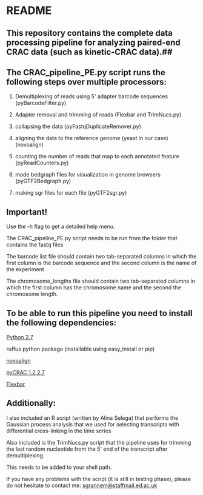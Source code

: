 # README #

## This repository contains the complete data processing pipeline for analyzing paired-end CRAC data (such as kinetic-CRAC data).##

## The CRAC_pipeline_PE.py  script runs the following steps over multiple processors: ##

1) Demultiplexing of reads using 5' adapter barcode sequences (pyBarcodeFilter.py)

2) Adapter removal and trimming of reads (Flexbar and TrimNucs.py)

3) collapsing the data (pyFastqDuplicateRemover.py)

4) aligning the data to the reference genome (yeast in our case) (novoalign)

5) counting the number of reads that map to each annotated feature (pyReadCounters.py)

6) made bedgraph files for visualization in genome browsers (pyGTF2Bedgraph.py)

7) making sgr files for each file (pyGTF2sgr.py)


## Important! ##
Use the -h flag to get a detailed help menu. 

The CRAC_pipeline_PE.py script needs to be run from the folder that contains the fastq files

The barcode list file should contain two tab-separated columns in which the first column is the barcode sequence and the second column is the name of the experiment 

The chromosome_lengths file should contain two tab-separated columns in which the first column has the chromosome name and the second the chromosome length.

## To be able to run this pipeline you need to install the following dependencies: ##

[Python 2.7](https://www.python.org/download/releases/2.7/)

ruffus python package (installable using easy_install or pip)

[novoalign](http://www.novocraft.com)


[pyCRAC 1.2.2.7](https://bitbucket.org/sgrann/pycrac)


[Flexbar](https://github.com/seqan/flexbar)

## Additionally: ##

I also included an R script (written by Alina Selega) that performs the Gaussian process analysis that we used for selecting transcripts with differential cross-linking in the time series

Also included is the TrimNucs.py script that the pipeline uses for trimming the last random nucleotide from the 5' end of the transcript after demultiplexing.

This needs to be added to your shell path.

If you have any problems with the script (it is still in testing phase), please do not hesitate to contact me:
sgrannem@staffmail.ed.ac.uk